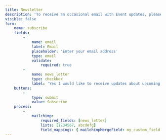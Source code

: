 ```yaml
---
title: Newsletter
description: 'To receive an occasional email with Event updates, please enter your email address below.'
visible: false
form:
    name: subscribe
    fields:
        -
            name: email
            label: Email
            placeholder: 'Enter your email address'
            type: email
            validate:
                required: true
        -
            name: news_letter
            type: checkbox
            label: 'Yes I would like to receive updates about upcoming events'
    buttons:
        -
            type: submit
            value: Subscribe
    process:
        -
            mailchimp:
                required_fields: [news_letter]
                lists: [1234567, abcdefg]
                field_mappings: { mailchimpMergeField: my_custom_field }
---
```


